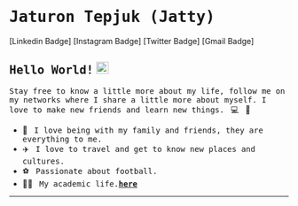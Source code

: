 # <samp>Jaturon Tepjuk (Jatty)</samp>

[Linkedin Badge]
[Instagram Badge]
[Twitter Badge]
[Gmail Badge]

## <samp>Hello World!</samp> <img src="https://tenor.com/view/earth-world-space-gif-14675351" width="22px">

<samp>Stay free to know a little more about my life, follow me on my networks where I share a little more about myself. I love to make new friends and learn new things.</samp> &nbsp; 💻 &nbsp; 🚀

- 🏡 &nbsp; <samp>I love being with my family and friends, they are everything to me.</samp>
- ✈️ &nbsp; <samp>I love to travel and get to know new places and cultures.</samp>
- ⚽ &nbsp; <samp>Passionate about football.</samp>
- 👨‍🎓 &nbsp; <samp>My academic life.[__here__](https://github.com/mupezzuol/list-of-courses-certifications)</samp>

---
